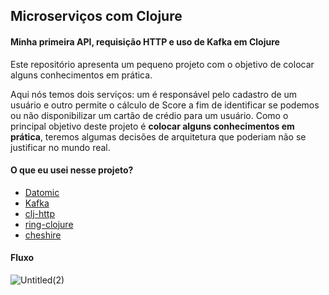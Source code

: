 ## Microserviços com Clojure

#### Minha primeira API, requisição HTTP e uso de Kafka em Clojure
Este repositório apresenta um pequeno projeto com o objetivo de colocar alguns conhecimentos em prática. 

Aqui nós temos dois serviços: um é responsável pelo cadastro de um usuário e outro permite o cálculo de Score a fim de identificar se podemos ou não disponibilizar um cartão de crédio para um usuário. Como o principal objetivo deste projeto é **colocar alguns conhecimentos em prática**, teremos algumas decisões de arquitetura que poderiam não se justificar no mundo real.

#### O que eu usei nesse projeto?
- [Datomic](https://www.datomic.com/)
- [Kafka](https://kafka.apache.org/)
- [clj-http](https://github.com/dakrone/clj-http)
- [ring-clojure](https://github.com/ring-clojure/ring)
- [cheshire](https://github.com/dakrone/cheshire)

#### Fluxo
![Untitled(2)](https://user-images.githubusercontent.com/42384045/147689656-aa377544-73a1-49c0-a1bd-df4ed1123934.jpg)
